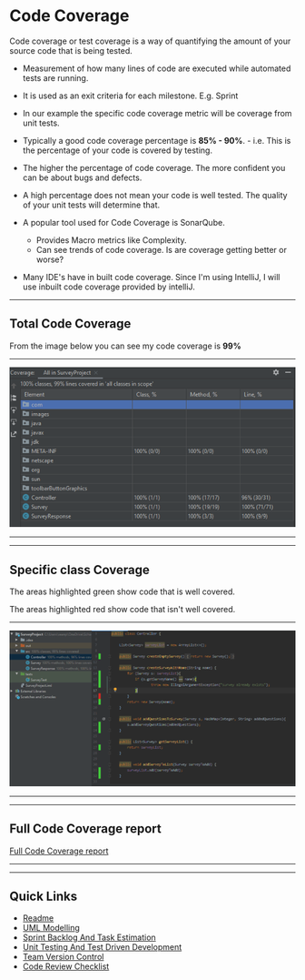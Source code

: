 # Code Coverage

Code coverage or test coverage is a way of quantifying the amount of your source code that is being tested.

- Measurement of how many lines of code are executed while automated tests are running.

- It is used as an exit criteria for each milestone. E.g. Sprint

- In our example the specific code coverage metric will be coverage from unit tests.

- Typically a good code coverage percentage is **85% - 90%**. - i.e. This is the percentage of your code is covered by testing.

- The higher the percentage of code coverage. The more confident you can be about bugs and defects.

- A high percentage does not mean your code is well tested. The quality of your unit tests will determine that.

- A popular tool used for Code Coverage is SonarQube.

  - Provides Macro metrics like Complexity.
  - Can see trends of code coverage. Is are coverage getting better or worse?

- Many IDE's have in built code coverage. Since I'm using IntelliJ, I will use inbuilt code coverage provided by intelliJ.

---

## Total Code Coverage

From the image below you can see my code coverage is **99%**

---

<p align="center">
<img src="images/CodeCoverage/CodeCoverageTotal.PNG" alt="Code Coverage Total" width="700">
</p>

---

---

## Specific class Coverage

The areas highlighted green show code that is well covered.

The areas highlighted red show code that isn't well covered.

---

<p align="center">
<img src="images/CodeCoverage/CodeCoverageGreenRed.PNG" alt="Code Coverage Controller class" width="700">
</p>

---

---

## Full Code Coverage report

[Full Code Coverage report](codeCoverageReport/index.html)

---

---

## Quick Links

- [Readme](../README.md)
- [UML Modelling](UMLModelling.md)
- [Sprint Backlog And Task Estimation](SprintBacklogAndTaskEstimation.md)
- [Unit Testing And Test Driven Development](UnitTestingAndTestDrivenDevelopment.md)
- [Team Version Control](TeamVersionControl.md)
- [Code Review Checklist](CodeReviewChecklist.md)
